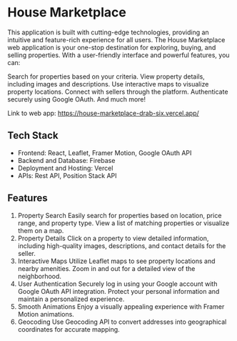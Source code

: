 # House Marketplace
This application is built with cutting-edge technologies, providing an intuitive and feature-rich experience for all users. The House Marketplace web application is your one-stop destination for exploring, buying, and selling properties. With a user-friendly interface and powerful features, you can:

Search for properties based on your criteria.
View property details, including images and descriptions.
Use interactive maps to visualize property locations.
Connect with sellers through the platform.
Authenticate securely using Google OAuth.
And much more!

Link to web app: https://house-marketplace-drab-six.vercel.app/

## Tech Stack
- Frontend: React, Leaflet, Framer Motion, Google OAuth API
- Backend and Database: Firebase
- Deployment and Hosting: Vercel
- APIs: Rest API, Position Stack API

## Features
1. Property Search
Easily search for properties based on location, price range, and property type.
View a list of matching properties or visualize them on a map.
2. Property Details
Click on a property to view detailed information, including high-quality images, descriptions, and contact details for the seller.
3. Interactive Maps
Utilize Leaflet maps to see property locations and nearby amenities.
Zoom in and out for a detailed view of the neighborhood.
4. User Authentication
Securely log in using your Google account with Google OAuth API integration.
Protect your personal information and maintain a personalized experience.
5. Smooth Animations
Enjoy a visually appealing experience with Framer Motion animations.
6. Geocoding
Use Geocoding API to convert addresses into geographical coordinates for accurate mapping.
